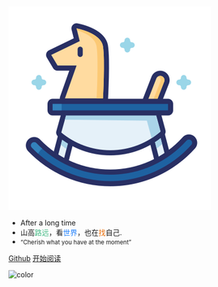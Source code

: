 ![logo](./img/logo.svg)

- After a long time
- 山高<font style="color:#42b983">路远</font>，看<font style="color:#1f7ffb">世界</font>，也在<font style="color:#e96900">找</font>自己.
- <small>“Cherish what you have at the moment”</small>

[Github](https://github.com/Ma-XiangQian/Ma-XiangQian.github.io)
[开始阅读](#🐴🐘💰-的博客)

![color](#f9f9f9)